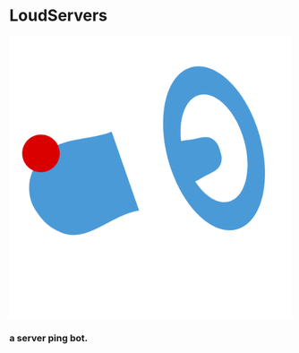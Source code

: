 # LoudServers
![logo](https://github.com/webbrowser11/LoudServers/blob/main/loudservers.png)
### a server ping bot.
